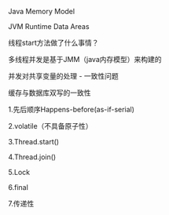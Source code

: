Java Memory Model

JVM Runtime Data Areas



线程start方法做了什么事情？

多线程并发是基于JMM（java内存模型）来构建的



并发对共享变量的处理 - 一致性问题





缓存与数据库双写的一致性



1.先后顺序Happens-before(as-if-serial)

2.volatile（不具备原子性）

3.Thread.start()

4.Thread.join()

5.Lock

6.final

7.传递性